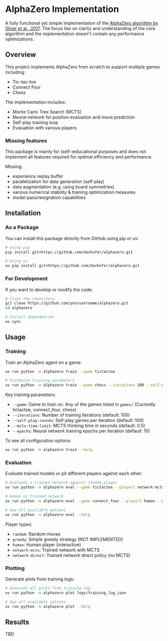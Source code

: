 # AlphaZero Implementation

A fully functional yet simple implementation of the [AlphaZero algorithm by Silver et al., 2017](https://www.nature.com/articles/nature24270). The focus lies on clarity and understanding of the core algorithm and the implementation doesn't contain any performance optimizations.

## Overview

This project implements AlphaZero from scratch to support multiple games including:

- Tic-tac-toe
- Connect Four
- Chess

The implementation includes:

- Monte Carlo Tree Search (MCTS)
- Neural network for position evaluation and move prediction
- Self-play training loop
- Evaluation with various players

### Missing features

This package is mainly for (self-)educational purposes and does not implement all features required for optimal efficiency and performance.

Missing:

- experience replay buffer
- parallelization for data generation (self-play)
- data augmentation (e.g. using board symmetries)
- various numerical stability & training optimization measures
- model pass/resignation capabilities

## Installation

### As a Package

You can install this package directly from GitHub using pip or uv:

```bash
# Using pip
pip install git+https://github.com/davhofer/alphazero.git

# Using uv
uv pip install git+https://github.com/davhofer/alphazero.git
```

### For Development

If you want to develop or modify the code:

```bash
# Clone the repository
git clone https://github.com/yourusername/alphazero.git
cd alphazero

# Install dependencies
uv sync
```

## Usage

### Training

Train an AlphaZero agent on a game:

```bash
uv run python -m alphazero train --game tictactoe

# Customize training parameters
uv run python -m alphazero train --game chess --iterations 200 --self-play-rounds 50
```

Key training parameters:

- `--game`: Game to train on. Any of the games listed in `games/` (Currently tictactoe, connect_four, chess)
- `--iterations`: Number of training iterations (default: 100)
- `--self-play-rounds`: Self-play games per iteration (default: 100)
- `--mcts-time-limit`: MCTS thinking time in seconds (default: 0.5)
- `--epochs`: Neural network training epochs per iteration (default: 10)

To see all configuration options:

```bash
uv run python -m alphazero train --help
```

### Evaluation

Evaluate trained models or pit different players against each other:

```bash
# Evaluate a trained network against random player
uv run python -m alphazero eval --game tictactoe --player1 network-mcts --player1-model checkpoints/best_model_tictactoe.pt --player2 random --games 100

# Human vs trained network
uv run python -m alphazero eval --game connect_four --player1 human --player2 network-mcts --player2-model checkpoints/best_model_connect_four.pt

# See all available options
uv run python -m alphazero eval --help
```

Player types:

- `random`: Random moves
- `greedy`: Simple greedy strategy (NOT IMPLEMENTED)
- `human`: Human player (interactive)
- `network-mcts`: Trained network with MCTS
- `network-direct`: Trained network direct policy (no MCTS)

### Plotting

Generate plots from training logs:

```bash
# Generate all plots from training log
uv run python -m alphazero plot logs/training_log.json

# See all available options
uv run python -m alphazero plot --help
```

## Results

TBD

